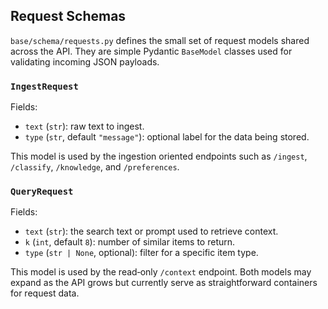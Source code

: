 ## Request Schemas

`base/schema/requests.py` defines the small set of request models shared across the API. They are simple Pydantic `BaseModel` classes used for validating incoming JSON payloads.

### `IngestRequest`

Fields:

- `text` (`str`): raw text to ingest.
- `type` (`str`, default `"message"`): optional label for the data being stored.

This model is used by the ingestion oriented endpoints such as `/ingest`, `/classify`, `/knowledge`, and `/preferences`.

### `QueryRequest`

Fields:

- `text` (`str`): the search text or prompt used to retrieve context.
- `k` (`int`, default `8`): number of similar items to return.
- `type` (`str | None`, optional): filter for a specific item type.

This model is used by the read‑only `/context` endpoint. Both models may expand as the API grows but currently serve as straightforward containers for request data.
